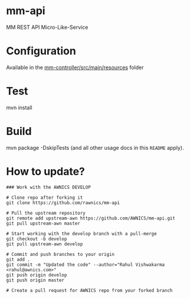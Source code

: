 # mm-api
MM REST API Micro-Like-Service

# Configuration
Available in the [mm-controller/src/main/resources](mm-controller/src/main/resources) folder 

# Test
mvn install

# Build
mvn package -DskipTests (and all other usage docs in this `README` apply).




# How to update?
```
### Work with the AWNICS DEVELOP 

# Clone repo after forking it
git clone https://github.com/rawnics/mm-api

# Pull the upstream repository
git remote add upstream-awn https://github.com/AWNICS/mm-api.git
git pull upstream-awn master

# Start working with the develop branch with a pull-merge
git checkout -b develop
git pull upstream-awn develop

# Commit and push branches to your origin
git add .
git commit -m "Updated the code" --author="Rahul Vishwakarma <rahul@awnics.com>"
git push origin develop
git push origin master

# Create a pull request for AWNICS repo from your forked branch



```

